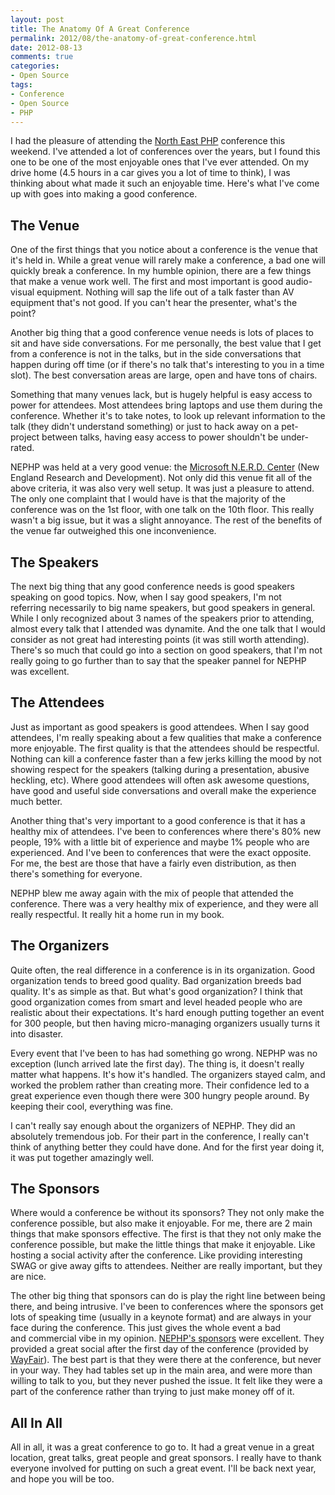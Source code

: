 ```yaml
---
layout: post
title: The Anatomy Of A Great Conference
permalink: 2012/08/the-anatomy-of-great-conference.html
date: 2012-08-13
comments: true
categories:
- Open Source
tags:
- Conference
- Open Source
- PHP
---
```


I had the pleasure of attending the [North East PHP](http://www.northeastphp.org/) conference this weekend. I've attended a lot of conferences over the years, but I found this one to be one of the most enjoyable ones that I've ever attended. On my drive home (4.5 hours in a car gives you a lot of time to think), I was thinking about what made it such an enjoyable time. Here's what I've come up with goes into making a good conference.<!--more-->

## The Venue

One of the first things that you notice about a conference is the venue that it's held in. While a great venue will rarely make a conference, a bad one will quickly break a conference. In my humble opinion, there are a few things that make a venue work well. The first and most important is good audio-visual equipment. Nothing will sap the life out of a talk faster than AV equipment that's not good. If you can't hear the presenter, what's the point? 

Another big thing that a good conference venue needs is lots of places to sit and have side conversations. For me personally, the best value that I get from a conference is not in the talks, but in the side conversations that happen during off time (or if there's no talk that's interesting to you in a time slot). The best conversation areas are large, open and have tons of chairs.

Something that many venues lack, but is hugely helpful is easy access to power for attendees. Most attendees bring laptops and use them during the conference. Whether it's to take notes, to look up relevant information to the talk (they didn't understand something) or just to hack away on a pet-project between talks, having easy access to power shouldn't be under-rated.

NEPHP was held at a very good venue: the [Microsoft N.E.R.D. Center](http://microsoftcambridge.com/Default.aspx) (New England Research and Development). Not only did this venue fit all of the above criteria, it was also very well setup. It was just a pleasure to attend. The only one complaint that I would have is that the majority of the conference was on the 1st floor, with one talk on the 10th floor. This really wasn't a big issue, but it was a slight annoyance. The rest of the benefits of the venue far outweighed this one inconvenience.

## The Speakers

The next big thing that any good conference needs is good speakers speaking on good topics. Now, when I say good speakers, I'm not referring necessarily to big name speakers, but good speakers in general. While I only recognized about 3 names of the speakers prior to attending, almost every talk that I attended was dynamite. And the one talk that I would consider as not great had interesting points (it was still worth attending). There's so much that could go into a section on good speakers, that I'm not really going to go further than to say that the speaker pannel for NEPHP was excellent.

## The Attendees

Just as important as good speakers is good attendees. When I say good attendees, I'm really speaking about a few qualities that make a conference more enjoyable. The first quality is that the attendees should be respectful. Nothing can kill a conference faster than a few jerks killing the mood by not showing respect for the speakers (talking during a presentation, abusive heckling, etc). Where good attendees will often ask awesome questions, have good and useful side conversations and overall make the experience much better.

Another thing that's very important to a good conference is that it has a healthy mix of attendees. I've been to conferences where there's 80% new people, 19% with a little bit of experience and maybe 1% people who are experienced. And I've been to conferences that were the exact opposite. For me, the best are those that have a fairly even distribution, as then there's something for everyone.

NEPHP blew me away again with the mix of people that attended the conference. There was a very healthy mix of experience, and they were all really respectful. It really hit a home run in my book.

## The Organizers

Quite often, the real difference in a conference is in its organization. Good organization tends to breed good quality. Bad organization breeds bad quality. It's as simple as that. But what's good organization? I think that good organization comes from smart and level headed people who are realistic about their expectations. It's hard enough putting together an event for 300 people, but then having micro-managing organizers usually turns it into disaster.

Every event that I've been to has had something go wrong. NEPHP was no exception (lunch arrived late the first day). The thing is, it doesn't really matter what happens. It's how it's handled. The organizers stayed calm, and worked the problem rather than creating more. Their confidence led to a great experience even though there were 300 hungry people around. By keeping their cool, everything was fine.

I can't really say enough about the organizers of NEPHP. They did an absolutely tremendous job. For their part in the conference, I really can't think of anything better they could have done. And for the first year doing it, it was put together amazingly well.

## The Sponsors

Where would a conference be without its sponsors? They not only make the conference possible, but also make it enjoyable. For me, there are 2 main things that make sponsors effective. The first is that they not only make the conference possible, but make the little things that make it enjoyable. Like hosting a social activity after the conference. Like providing interesting SWAG or give away gifts to attendees. Neither are really important, but they are nice.

The other big thing that sponsors can do is play the right line between being there, and being intrusive. I've been to conferences where the sponsors get lots of speaking time (usually in a keynote format) and are always in your face during the conference. This just gives the whole event a bad and commercial vibe in my opinion.
[NEPHP's sponsors](http://www.northeastphp.org/sponsors) were excellent. They provided a great social after the first day of the conference (provided by [WayFair](http://wayfair.com/)). The best part is that they were there at the conference, but never in your way. They had tables set up in the main area, and were more than willing to talk to you, but they never pushed the issue. It felt like they were a part of the conference rather than trying to just make money off of it. 

## All In All

All in all, it was a great conference to go to. It had a great venue in a great location, great talks, great people and great sponsors. I really have to thank everyone involved for putting on such a great event. I'll be back next year, and hope you will be too.